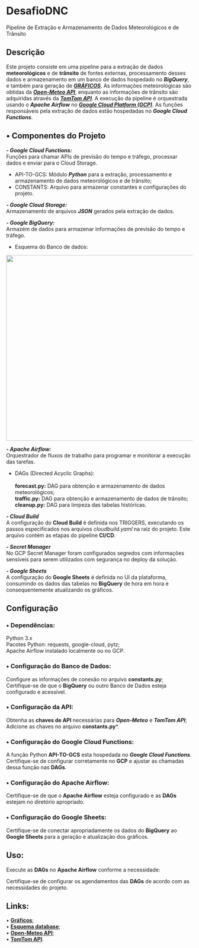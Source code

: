 # DesafioDNC

Pipeline de Extração e Armazenamento de Dados Meteorológicos e de Trânsito

## Descrição
Este projeto consiste em uma pipeline para a extração de dados **meteorológicos** e de **trânsito** de fontes externas, processamento desses dados e armazenamento em um banco de dados hospedado no ***BigQuery***, e também para geração de [***GRÁFICOS***](https://docs.google.com/spreadsheets/d/1Usr2-kDk-96gmttQ7C3WRi62HZ4V9thorYlSZstdIZ0/edit?usp=sharing). As informações meteorológicas são obtidas da [***Open-Meteo API***](https://open-meteo.com/en/docs), enquanto as informações de trânsito são adquiridas através da [***TomTom API***](https://developer.tomtom.com/routing-api/documentation/routing/routing-service). A execução da pipeline é orquestrada usando o ***Apache Airflow*** no [***Google Cloud Platform (GCP)***](https://cloud.google.com/?hl=pt_br). As funções responsáveis pela extração de dados estão hospedadas no ***Google Cloud Functions***.

## • Componentes do Projeto

***- Google Cloud Functions:***<br>
Funções para chamar APIs de previsão do tempo e tráfego, processar dados e enviar para o Cloud Storage.
- API-TO-GCS: Módulo ***Python*** para a extração, processamento e armazenamento de dados meteorológicos e de trânsito;<br>
- CONSTANTS: Arquivo para armazenar constantes e configurações do projeto.<br>

***- Google Cloud Storage:***<br>
Armazenamento de arquivos ***JSON*** gerados pela extração de dados.

***- Google BigQuery:***<br>
Armazém de dados para armazenar informações de previsão do tempo e tráfego.<br>
 - Esquema do Banco de dados:
  <img src="https://github.com/joa0-saldanha/DesafioDNC/assets/80000631/e83f74c3-6f58-40d0-aa09-aa11f3a4e6a8"  width="700" height="500">



***- Apache Airflow:***<br>
Orquestrador de fluxos de trabalho para programar e monitorar a execução das tarefas.

- DAGs (Directed Acyclic Graphs):<br><br>
**forecast.py:** DAG para obtenção e armazenamento de dados meteorológicos;<br>
**traffic.py:** DAG para obtenção e armazenamento de dados de trânsito;<br>
**cleanup.py:** DAG para limpeza das tabelas históricas.

***- Cloud Build***<br>
A configuração do **Cloud Build** é definida nos TRIGGERS, executando os passos especificados nos arquivos *cloudbuild.yaml* na raiz do projeto. Este arquivo contém as etapas do pipeline **CI/CD**.

***- Secret Manager***<br>
No GCP Secret Manager foram configurados segredos com informações sensíveis para serem utilizados com segurança no deploy da solução.

***- Google Sheets***<br>
A configuração do **Google Sheets** é definida no UI da plataforma, consumindo os dados das tabelas no **BigQuery** de hora em hora e consequentemente atualizando os gráficos.

## Configuração

### • Dependências:

Python 3.x<br>
Pacotes Python: requests, google-cloud, pytz;<br>
Apache Airflow instalado localmente ou no GCP.

### • Configuração do Banco de Dados:

Configure as informações de conexão no arquivo **constants.py**;<br>
Certifique-se de que o **BigQuery** ou outro Banco de Dados esteja configurado e acessível.<br>

### • Configuração da API:

Obtenha as **chaves de API** necessárias para ***Open-Meteo*** e ***TomTom API***;<br>
Adicione as chaves no arquivo **constants.py***.

### • Configuração do Google Cloud Functions:

A função Python **API-TO-GCS** esta hospedada no ***Google Cloud Functions***. Certifique-se de configurar corretamente no **GCP** e ajustar as chamadas dessa função nas **DAGs**.

### • Configuração do Apache Airflow:

Certifique-se de que o **Apache Airflow** esteja configurado e as **DAGs** estejam no diretório apropriado.<br>

### • Configuração do Google Sheets:

Certifique-se de conectar apropriadamente os dados do **BigQuery** ao **Google Sheets** para a geração e atualização dos gráficos.<br>


## Uso: ##

Execute as **DAGs** no **Apache Airflow** conforme a necessidade:

Certifique-se de configurar os agendamentos das **DAGs** de acordo com as necessidades do projeto.

## Links: ##

• [**Gráficos**](https://docs.google.com/spreadsheets/d/1Usr2-kDk-96gmttQ7C3WRi62HZ4V9thorYlSZstdIZ0/edit?usp=sharing);<br>
• [**Esquema database**](https://drawsql.app/teams/myself-207/diagrams/dncchallenge);<br>
• [**Open-Meteo API**](https://open-meteo.com/en/docs);<br>
• [**TomTom API**](https://developer.tomtom.com/routing-api/documentation/routing/routing-service).
